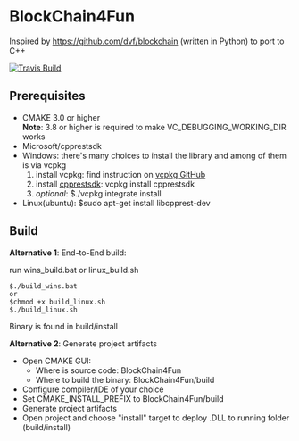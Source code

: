 # BlockChain4Fun
Inspired by https://github.com/dvf/blockchain (written in Python) to port to C++

[![Travis Build](https://travis-ci.org/chuongvhn/BlockChain4Fun.svg?branch=master)](https://travis-ci.org/chuongvhn/BlockChain4Fun)

## Prerequisites 

* CMAKE 3.0 or higher  
**Note**: 3.8 or higher is required to make VC\_DEBUGGING\_WORKING_DIR works
* Microsoft/cpprestsdk  
 * Windows: there's many choices to install the library and among of them is via vcpkg
   1. install vcpkg: find instruction on [vcpkg GitHub](https://github.com/Microsoft/vcpkg)
   2. install [cpprestsdk](https://github.com/Microsoft/cpprestsdk): vcpkg install cpprestsdk
   3. _optional_: $./vcpkg integrate install   
 * Linux(ubuntu):  $sudo apt-get install libcpprest-dev 



## Build 

**Alternative 1**: End-to-End build:
 
 run wins_build.bat or linux_build.sh

```  
$./build_wins.bat  
or
$chmod +x build_linux.sh  
$./build_linux.sh
```   

 Binary is found in build/install
 
**Alternative 2**: Generate project artifacts

- Open CMAKE GUI:
	+ Where is source code: BlockChain4Fun
	+ Where to build the binary: BlockChain4Fun/build
- Configure compiler/IDE of your choice
- Set CMAKE_INSTALL_PREFIX to BlockChain4Fun/build
- Generate project artifacts
- Open project and choose "install" target to deploy .DLL to running folder (build/install)
 
